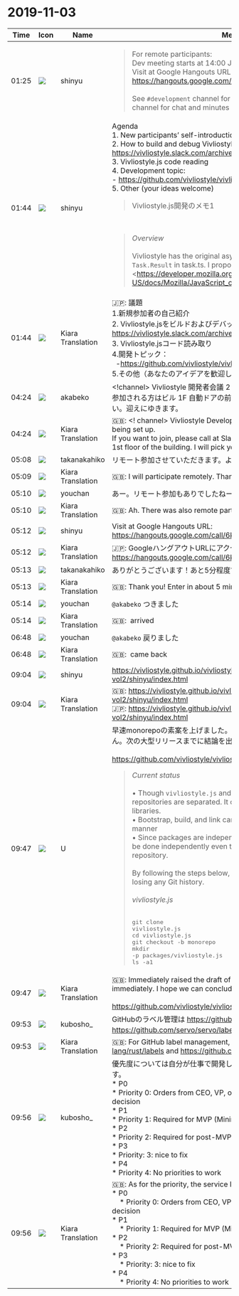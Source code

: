 # 2019-11-03

|Time|Icon|Name|Message|
|---|---|---|---|
|01:25|![](https://avatars.slack-edge.com/2018-04-27/354445776386_e258f5ed5ba887b08668_72.jpg)|shinyu|<blockquote>For remote participants:<br>Dev meeting starts at 14:00 JST = 2019-11-03T05:00Z (UTC). Visit at Google Hangouts URL <https://hangouts.google.com/call/qY2vyl59M8KATQVw056fAEEM>.<br><br>See `#development` channel for agenda topics, and go to `#meeting-log` channel for chat and minutes (with translation bot Kiara).</blockquote>|
|01:44|![](https://avatars.slack-edge.com/2018-04-27/354445776386_e258f5ed5ba887b08668_72.jpg)|shinyu|Agenda<br>1. New participants’ self-introduction<br>2. How to build and debug Vivliostyle.js: <https://vivliostyle.slack.com/archives/CNN5GPF9V/p1570215806038000><br>3. Vivliostyle.js code reading<br>4. Development topic:<br>  - <https://github.com/vivliostyle/vivliostyle.js/issues/553><br>5. Other (your ideas welcome)<br><blockquote>Vivliostyle.js開発のメモ1</blockquote><br><blockquote>*Overview*<br><br>Vivliostyle has the original asynchronous evaluation value `Task.Result` in task.ts. I propose to replace them to <https://developer.mozilla.org/en-US/docs/Mozilla/JavaScript_code_modules/Promise.jsm/Promise|built-in Promise objects> for modern JS programmers can read the code more easily.<br><br>*Code replacement strategy*<br><br>`Task.Result` is most equivalent to Promise object but their method name is different. I break down each method of `Task.Result` and compare with code which does the same effects.<br><br>*then*<br><br><https://github.com/vivliostyle/vivliostyle.js/blob/f2c6575be70a86bff3046fd8202232029e11d88e/src/ts/vivliostyle/task.ts#L56-L60|vivliostyle.js/src/ts/vivliostyle/task.ts><br><br>Lines 56 to 60 in &lt;/vivliostyle/vivliostyle.js/commit/f2c6575be70a86bff3046fd8202232029e11d88e|f2c6575&gt;<br><br>Same as `task.then(callback)`<br><br>*thenAsync*<br><br><https://github.com/vivliostyle/vivliostyle.js/blob/f2c6575be70a86bff3046fd8202232029e11d88e/src/ts/vivliostyle/task.ts#L62-L67|vivliostyle.js/src/ts/vivliostyle/task.ts><br><br>Lines 62 to 67 in &lt;/vivliostyle/vivliostyle.js/commit/f2c6575be70a86bff3046fd8202232029e11d88e|f2c6575&gt;<br><br>Same as `task.then(callback)`<br><br>*thenReturn*<br><br><https://github.com/vivliostyle/vivliostyle.js/blob/f2c6575be70a86bff3046fd8202232029e11d88e/src/ts/vivliostyle/task.ts#L69-L74|vivliostyle.js/src/ts/vivliostyle/task.ts><br><br>Lines 69 to 74 in &lt;/vivliostyle/vivliostyle.js/commit/f2c6575be70a86bff3046fd8202232029e11d88e|f2c6575&gt;<br><br>Same as `task.then(() =&gt; result)`<br><br>*thenFinish*<br><br><https://github.com/vivliostyle/vivliostyle.js/blob/f2c6575be70a86bff3046fd8202232029e11d88e/src/ts/vivliostyle/task.ts#L76-L79|vivliostyle.js/src/ts/vivliostyle/task.ts><br><br>Lines 76 to 79 in &lt;/vivliostyle/vivliostyle.js/commit/f2c6575be70a86bff3046fd8202232029e11d88e|f2c6575&gt;<br><br>`Frame` is also class defined in task.ts. Implementations of `Task.Result` in Vivliostyle are `ResultImpl` and `SyncResultImpl`, then both method execute `frame.finish(result)`. So we can replace code to `task.then(result =&gt; frame.finish(result))` in all situations.<br><br>*isPending*<br><br><https://github.com/vivliostyle/vivliostyle.js/blob/f2c6575be70a86bff3046fd8202232029e11d88e/src/ts/vivliostyle/task.ts#L81-L84|vivliostyle.js/src/ts/vivliostyle/task.ts><br><br>Lines 81 to 84 in &lt;/vivliostyle/vivliostyle.js/commit/f2c6575be70a86bff3046fd8202232029e11d88e|f2c6575&gt;<br><br>This function is a little strange. In a naive implement, we just replace with<br><br><pre>let isPending = true;<br>task.then(() =&gt; { isPending = false });</pre><br><br>However, this code looks not good. I suppose this method should be implemented in `Frame` class rather than `Task.Result`.<br><br>*get*<br><br><https://github.com/vivliostyle/vivliostyle.js/blob/f2c6575be70a86bff3046fd8202232029e11d88e/src/ts/vivliostyle/task.ts#L86-L89|vivliostyle.js/src/ts/vivliostyle/task.ts><br><br>Lines 86 to 89 in &lt;/vivliostyle/vivliostyle.js/commit/f2c6575be70a86bff3046fd8202232029e11d88e|f2c6575&gt;<br><br>We can replace this function to `await task()` but this change may be a little hard because all functions using `get` also have to return Promise. I suppose it's also better this method is implemented in `Frame` class.</blockquote>|
|01:44|![](https://avatars.slack-edge.com/2019-08-21/732685848020_f3f20736795184660348_72.png)|Kiara Translation|🇯🇵: 議題<br>1.新規参加者の自己紹介<br>2. Vivliostyle.jsをビルドおよびデバッグする方法：<https://vivliostyle.slack.com/archives/CNN5GPF9V/p1570215806038000><br>3. Vivliostyle.jsコード読み取り<br>4.開発トピック：<br>  -<https://github.com/vivliostyle/vivliostyle.js/issues/553><br>5.その他（あなたのアイデアを歓迎します）|
|04:24|![](https://avatars.slack-edge.com/2019-05-15/624511073651_25909952cd7a069ceed2_72.png)|akabeko|<!channel> Vivliostyle 開発者会議 2 の会場に入り、設営中です。<br>参加される方はビル 1F 自動ドアの前で Slack にて `@akabeko` を呼んでください。迎えにゆきます。|
|04:24|![](https://avatars.slack-edge.com/2019-08-21/732685848020_f3f20736795184660348_72.png)|Kiara Translation|🇬🇧: &lt;! channel&gt; Vivliostyle Developer Conference 2 is now in place and is being set up.<br>If you want to join, please call at Slack in front of the automatic door on the 1st floor of the building. I will pick you up.|
|05:08|![](https://secure.gravatar.com/avatar/0479057e04d0dbef40692b5f171f60e4.jpg?s=72&d=https%3A%2F%2Fa.slack-edge.com%2Fdf10d%2Fimg%2Favatars%2Fava_0015-72.png)|takanakahiko|リモート参加させていただきます。よろしくお願いいたします！|
|05:09|![](https://avatars.slack-edge.com/2019-08-21/732685848020_f3f20736795184660348_72.png)|Kiara Translation|🇬🇧: I will participate remotely. Thank you!|
|05:10|![](https://secure.gravatar.com/avatar/b54abc5e7463fe6470c379e97e3f2477.jpg?s=72&d=https%3A%2F%2Fa.slack-edge.com%2Fdf10d%2Fimg%2Favatars%2Fava_0024-72.png)|youchan|あー。リモート参加もありでしたねー。もうすこしで着きます。|
|05:10|![](https://avatars.slack-edge.com/2019-08-21/732685848020_f3f20736795184660348_72.png)|Kiara Translation|🇬🇧: Ah. There was also remote participation. I will arrive a little more.|
|05:12|![](https://avatars.slack-edge.com/2018-04-27/354445776386_e258f5ed5ba887b08668_72.jpg)|shinyu|Visit at Google Hangouts URL: <https://hangouts.google.com/call/6kcBLb_Km9O_56DWa8l_AEEM>|
|05:12|![](https://avatars.slack-edge.com/2019-08-21/732685848020_f3f20736795184660348_72.png)|Kiara Translation|🇯🇵: GoogleハングアウトURLにアクセス：<https://hangouts.google.com/call/6kcBLb_Km9O_56DWa8l_AEEM>|
|05:13|![](https://secure.gravatar.com/avatar/0479057e04d0dbef40692b5f171f60e4.jpg?s=72&d=https%3A%2F%2Fa.slack-edge.com%2Fdf10d%2Fimg%2Favatars%2Fava_0015-72.png)|takanakahiko|ありがとうございます！あと5分程度で入ります|
|05:13|![](https://avatars.slack-edge.com/2019-08-21/732685848020_f3f20736795184660348_72.png)|Kiara Translation|🇬🇧: Thank you! Enter in about 5 minutes|
|05:14|![](https://secure.gravatar.com/avatar/b54abc5e7463fe6470c379e97e3f2477.jpg?s=72&d=https%3A%2F%2Fa.slack-edge.com%2Fdf10d%2Fimg%2Favatars%2Fava_0024-72.png)|youchan|`@akabeko` つきました|
|05:14|![](https://avatars.slack-edge.com/2019-08-21/732685848020_f3f20736795184660348_72.png)|Kiara Translation|🇬🇧:  arrived|
|06:48|![](https://secure.gravatar.com/avatar/b54abc5e7463fe6470c379e97e3f2477.jpg?s=72&d=https%3A%2F%2Fa.slack-edge.com%2Fdf10d%2Fimg%2Favatars%2Fava_0024-72.png)|youchan|`@akabeko` 戻りました|
|06:48|![](https://avatars.slack-edge.com/2019-08-21/732685848020_f3f20736795184660348_72.png)|Kiara Translation|🇬🇧:  came back|
|09:04|![](https://avatars.slack-edge.com/2018-04-27/354445776386_e258f5ed5ba887b08668_72.jpg)|shinyu|<https://vivliostyle.github.io/vivliostyle_doc/ja/vivliostyle-user-group-vol2/shinyu/index.html>|
|09:04|![](https://avatars.slack-edge.com/2019-08-21/732685848020_f3f20736795184660348_72.png)|Kiara Translation|🇬🇧: <https://vivliostyle.github.io/vivliostyle_doc/ja/vivliostyle-user-group-vol2/shinyu/index.html><br>🇯🇵: <https://vivliostyle.github.io/vivliostyle_doc/ja/vivliostyle-user-group-vol2/shinyu/index.html>|
|09:47|![](https://secure.gravatar.com/avatar/7fef90f6ef611e0cc71857ab8251f0c8.jpg?s=72&d=https%3A%2F%2Fa.slack-edge.com%2Fdf10d%2Fimg%2Favatars%2Fava_0006-72.png)|U|早速monorepoの素案を上げました。すぐに移行することを意図していません。次の大型リリースまでに結論を出せればと思います<br><br><https://github.com/vivliostyle/vivliostyle.js/issues/555><br><blockquote>*Current status*<br><br>• Though `vivliostyle.js` and `vivliostyle-ui` depend closely, the repositories are separated. It causes many errors to build both libraries.<br>• Bootstrap, build, and link can be done together in Monorepo manner<br>• Since packages are independent, `npm publish` and versioning can be done independently even though they are managed in a single repository.<br><br>By following the steps below, you can move to monorepo without losing any Git history.<br><br>*vivliostyle.js*<br><br><pre>git clone vivliostyle.js<br>cd vivliostyle.js<br>git checkout -b monorepo<br>mkdir -p packages/vivliostyle.js<br>ls -a1 | grep -v ^packages | xargs -I{} git mv {} packages/vivliostyle.js<br>git commit -m 'chore: move to monorepo'<br>git push origin monorepo<br></pre><br><br>*vivliostyle-ui*<br><br><pre>git clone vivliostyle-ui<br>cd vivliostyle-ui<br>git checkout -b monorepo<br>mkdir -p packages/vivliostyle-ui<br>ls -a1 | grep -v ^packages | xargs -I{} git mv {} packages/vivliostyle-ui<br>git commit -m 'chore: move to monorepo'<br>git push origin monorepo<br></pre><br><br>*vivliostyle (monorepo)*<br><br><pre>mkdir vivliostyle<br>cd vivliostyle<br>git init<br>git remote add vivliostyle.js vibranthq/vivliostyle.js<br>git remote add vivliostyle-ui vibranthq/vivliostyle-ui<br>git fetch --all<br>git merge vivliostyle.js/monorepo --allow-unrelated-histories<br>git merge vivliostyle-ui/monorepo --allow-unrelated-histories<br># setup lerna and yarn workspaces<br>git push origin master<br></pre><br><br>*`lerna.json`*<br><br><pre>{<br>  "packages": [<br>    "packages/*"<br>  ],<br>  "useWorkspaces": true,<br>  "npmClient": "yarn",<br>  "version": "independent"<br>}</pre><br><br>*`package.json`*<br><br><pre>{<br>	"private": true,<br>  "workspaces": [<br>    "packages/*"<br>  ]<br>}</pre><br><br>*New way to setup project*<br><br><pre>lerna bootstrap<br>lerna run build<br>lerna run build-dev<br>lerna link<br><br>cd packages/vivliostyle-ui<br>yarn serve-dev<br></pre><br><br>*References*<br><br>• <https://medium.com/@filipenevola/how-to-migrate-to-mono-repository-without-losing-any-git-history-7a4d80aa7de2|https://medium.com/@filipenevola/how-to-migrate-to-mono-repository-without-losing-any-git-history-7a4d80aa7de2></blockquote>|
|09:47|![](https://avatars.slack-edge.com/2019-08-21/732685848020_f3f20736795184660348_72.png)|Kiara Translation|🇬🇧: Immediately raised the draft of monorepo. It is not intended to migrate immediately. I hope we can conclude by the next big release<br><br><https://github.com/vivliostyle/vivliostyle.js/issues/555>|
|09:53|![](https://secure.gravatar.com/avatar/1f9e7066d4a1b6eb720fced005a15e84.jpg?s=72&d=https%3A%2F%2Fa.slack-edge.com%2Fdf10d%2Fimg%2Favatars%2Fava_0003-72.png)|kubosho_|GitHubのラベル管理は <https://github.com/rust-lang/rust/labels> や <https://github.com/servo/servo/labels> が参考になると思います。|
|09:53|![](https://avatars.slack-edge.com/2019-08-21/732685848020_f3f20736795184660348_72.png)|Kiara Translation|🇬🇧: For GitHub label management, <https://github.com/rust-lang/rust/labels> and <https://github.com/servo/servo/labels> will be helpful.|
|09:56|![](https://secure.gravatar.com/avatar/1f9e7066d4a1b6eb720fced005a15e84.jpg?s=72&d=https%3A%2F%2Fa.slack-edge.com%2Fdf10d%2Fimg%2Favatars%2Fava_0003-72.png)|kubosho_|優先度については自分が仕事で開発しているサービスでは次のようにしています。<br>* P0<br>    * Priority 0: Orders from CEO, VP, or other ultimate critical business decision<br>* P1<br>    * Priority 1: Required for MVP (Minimum Viable Product)<br>* P2<br>    * Priority 2: Required for post-MVP<br>* P3<br>    * Priority: 3: nice to fix<br>* P4<br>    * Priority 4: No priorities to work|
|09:56|![](https://avatars.slack-edge.com/2019-08-21/732685848020_f3f20736795184660348_72.png)|Kiara Translation|🇬🇧: As for the priority, the service I am developing at work is as follows.<br>* P0<br>    * Priority 0: Orders from CEO, VP, or other ultimate critical business decision<br>* P1<br>    * Priority 1: Required for MVP (Minimum Viable Product)<br>* P2<br>    * Priority 2: Required for post-MVP<br>* P3<br>    * Priority: 3: nice to fix<br>* P4<br>    * Priority 4: No priorities to work|
